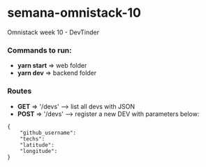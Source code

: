 # semana-omnistack-10
Omnistack week 10 - DevTinder

### Commands to run:
* **yarn start** => web folder
* **yarn dev** => backend folder
  


### Routes
* **GET** => '/devs' --> list all devs with JSON
* **POST** => '/devs' --> register a new DEV with parameters below:
```
{
	"github_username":
	"techs":
	"latitude":
	"longitude":
}
```
